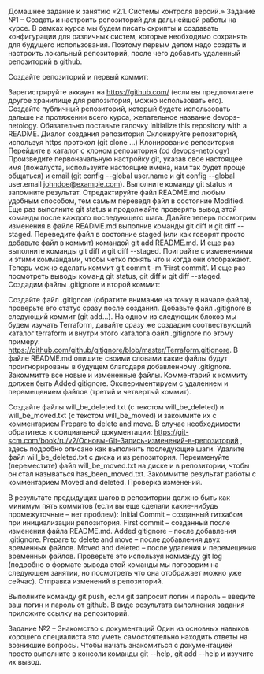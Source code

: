Домашнее задание к занятию «2.1. Системы контроля версий.»
Задание №1 – Создать и настроить репозиторий для дальнейшей работы на курсе.
В рамках курса мы будем писать скрипты и создавать конфигурации для различных систем, которые необходимо сохранять для будущего использования. Поэтому первым делом надо создать и настроить локальный репозиторий, после чего добавить удаленный репозиторий в github.

Создайте репозиторий и первый коммит:

Зарегистрируйте аккаунт на https://github.com/ (если вы предпочитаете другое хранилище для репозитория, можно использовать его).
Создайте публичный репозиторий, который будете использовать дальше на протяжении всего курса, желательное название devops-netology. Обязательно поставьте галочку Initialize this repository with a README. Диалог создания репозитория
Склонируйте репозиторий, используя https протокол (git clone ...) Клонирование репозитория
Перейдите в каталог с клоном репозитория (cd devops-netology)
Произведите первоначальную настройку git, указав свое настоящее имя (пожалуста, используйте настоящие имена, нам так будет проще общаться) и email (git config --global user.name и git config --global user.email johndoe@example.com).
Выполните команду git status и запомните результат.
Отредактируйте файл README.md любым удобным способом, тем самым переведя файл в состояние Modified.
Еще раз выполните git status и продолжайте проверять вывод этой команды после каждого последующего шага.
Давйте теперь посмотрим изменения в файле README.md выполнив команды git diff и git diff --staged.
Переведите файл в состояние staged (или как говорят просто добавьте файл в коммит) командой git add README.md.
И еще раз выполните команды git diff и git diff --staged. Поиграйте с изменениями и этими коммандами, чтобы четко понять что и когда они отображают.
Теперь можно сделать коммит git commit -m 'First commit'.
И еще раз посмотреть выводы команд git status, git diff и git diff --staged.
Создадим файлы .gitignore и второй коммит:

Создайте файл .gitignore (обратите внимание на точку в начале файла), проверьте его статус сразу после создания.
Добавьте файл .gitignore в следующий коммит (git add...).
На одном из следующих блоков мы будем изучать Terraform, давайте сразу же создадим соотвествующий каталог terraform и внутри этого каталога файл .gitignore по этому примеру: https://github.com/github/gitignore/blob/master/Terraform.gitignore.
В файле README.md опишите своими словами какие файлы будут проигнорированы в будущем благодаря добавленному .gitignore.
Закоммитте все новые и измененные файлы. Комментарий к коммиту должен быть Added gitignore.
Экспериментируем с удалением и перемещением файлов (третий и четвертый коммит).

Создайте файлы will_be_deleted.txt (с текстом will_be_deleted) и will_be_moved.txt (с текстом will_be_moved) и закоммите их с комментарием Prepare to delete and move.
В случае необходимости обратитесь к официальной документации: https://git-scm.com/book/ru/v2/Основы-Git-Запись-изменений-в-репозиторий , здесь подробно описано как выполнить последующие шаги.
Удалите файл will_be_deleted.txt с диска и из репозитория.
Переименуйте (переместите) файл will_be_moved.txt на диске и в репозитории, чтобы он стал называться has_been_moved.txt.
Закоммитте результат работы с комментарием Moved and deleted.
Проверка изменений.

В результате предыдущих шагов в репозитории должно быть как минимум пять коммитов (если вы еще сделали какие-нибудь промежуточные – нет проблем):
Initial Commit – созданный гитхабом при инициализации репозитория.
First commit – созданный после изменения файла README.md.
Added gitignore – после добавления .gitignore.
Prepare to delete and move – после добавления двух временных файлов.
Moved and deleted – после удаления и перемещения временных файлов.
Проверьте это используя комманду git log (подробно о формате вывода этой команды мы поговорим на следующем занятии, но посмотреть что она отображает можно уже сейчас).
Отправка изменений в репозиторий.

Выполните команду git push, если git запросит логин и пароль – введите ваш логин и пароль от github.
В виде результата выполнения задания приложите ссылку на репозиторий.

Задание №2 – Знакомство с документаций
Один из основных навыков хорошего специалиста это уметь самостоятельно находить ответы на возникшие вопросы. Чтобы начать знакомиться с документацией просто выполните в консоли команды git --help, git add --help и изучите их вывод.

